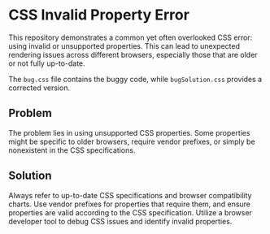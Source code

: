 # CSS Invalid Property Error

This repository demonstrates a common yet often overlooked CSS error: using invalid or unsupported properties.  This can lead to unexpected rendering issues across different browsers, especially those that are older or not fully up-to-date.

The `bug.css` file contains the buggy code, while `bugSolution.css` provides a corrected version.

## Problem
The problem lies in using unsupported CSS properties. Some properties might be specific to older browsers, require vendor prefixes, or simply be nonexistent in the CSS specifications.

## Solution
Always refer to up-to-date CSS specifications and browser compatibility charts.  Use vendor prefixes for properties that require them, and ensure properties are valid according to the CSS specification.  Utilize a browser developer tool to debug CSS issues and identify invalid properties.